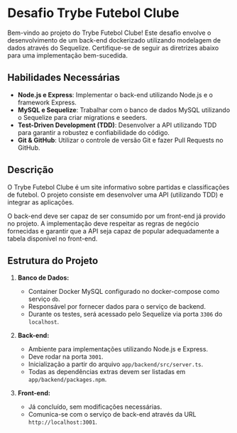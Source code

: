 # Desafio Trybe Futebol Clube

Bem-vindo ao projeto do Trybe Futebol Clube! Este desafio envolve o desenvolvimento de um back-end dockerizado utilizando modelagem de dados através do Sequelize. Certifique-se de seguir as diretrizes abaixo para uma implementação bem-sucedida.

## Habilidades Necessárias

- **Node.js e Express**: Implementar o back-end utilizando Node.js e o framework Express.
- **MySQL e Sequelize**: Trabalhar com o banco de dados MySQL utilizando o Sequelize para criar migrations e seeders.
- **Test-Driven Development (TDD)**: Desenvolver a API utilizando TDD para garantir a robustez e confiabilidade do código.
- **Git & GitHub**: Utilizar o controle de versão Git e fazer Pull Requests no GitHub.

## Descrição

O Trybe Futebol Clube é um site informativo sobre partidas e classificações de futebol. O projeto consiste em desenvolver uma API (utilizando TDD) e integrar as aplicações.

O back-end deve ser capaz de ser consumido por um front-end já provido no projeto. A implementação deve respeitar as regras de negócio fornecidas e garantir que a API seja capaz de popular adequadamente a tabela disponível no front-end.

## Estrutura do Projeto

1. **Banco de Dados:**
   - Container Docker MySQL configurado no docker-compose como serviço `db`.
   - Responsável por fornecer dados para o serviço de backend.
   - Durante os testes, será acessado pelo Sequelize via porta `3306` do `localhost`.

2. **Back-end:**
   - Ambiente para implementações utilizando Node.js e Express.
   - Deve rodar na porta `3001`.
   - Inicialização a partir do arquivo `app/backend/src/server.ts`.
   - Todas as dependências extras devem ser listadas em `app/backend/packages.npm`.

3. **Front-end:**
   - Já concluído, sem modificações necessárias.
   - Comunica-se com o serviço de back-end através da URL `http://localhost:3001`.

